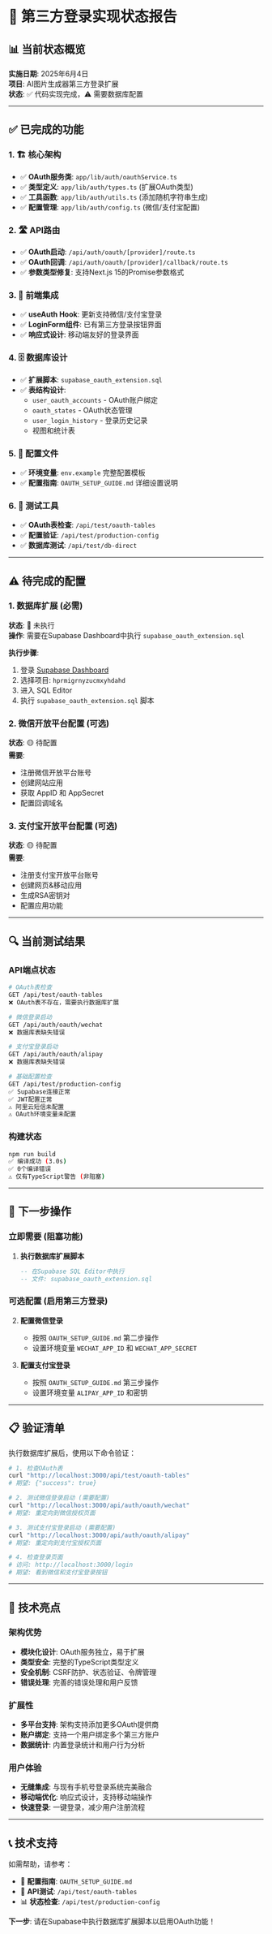# 🔐 第三方登录实现状态报告

## 📊 当前状态概览

**实施日期**: 2025年6月4日  
**项目**: AI图片生成器第三方登录扩展  
**状态**: ✅ 代码实现完成，⚠️ 需要数据库配置

---

## ✅ 已完成的功能

### 1. 🏗️ 核心架构
- ✅ **OAuth服务类**: `app/lib/auth/oauthService.ts`
- ✅ **类型定义**: `app/lib/auth/types.ts` (扩展OAuth类型)
- ✅ **工具函数**: `app/lib/auth/utils.ts` (添加随机字符串生成)
- ✅ **配置管理**: `app/lib/auth/config.ts` (微信/支付宝配置)

### 2. 🛣️ API路由
- ✅ **OAuth启动**: `/api/auth/oauth/[provider]/route.ts`
- ✅ **OAuth回调**: `/api/auth/oauth/[provider]/callback/route.ts`
- ✅ **参数类型修复**: 支持Next.js 15的Promise参数格式

### 3. 🎨 前端集成
- ✅ **useAuth Hook**: 更新支持微信/支付宝登录
- ✅ **LoginForm组件**: 已有第三方登录按钮界面
- ✅ **响应式设计**: 移动端友好的登录界面

### 4. 🗄️ 数据库设计
- ✅ **扩展脚本**: `supabase_oauth_extension.sql`
- ✅ **表结构设计**:
  - `user_oauth_accounts` - OAuth账户绑定
  - `oauth_states` - OAuth状态管理
  - `user_login_history` - 登录历史记录
  - 视图和统计表

### 5. 🔧 配置文件
- ✅ **环境变量**: `env.example` 完整配置模板
- ✅ **配置指南**: `OAUTH_SETUP_GUIDE.md` 详细设置说明

### 6. 🧪 测试工具
- ✅ **OAuth表检查**: `/api/test/oauth-tables`
- ✅ **配置验证**: `/api/test/production-config`
- ✅ **数据库测试**: `/api/test/db-direct`

---

## ⚠️ 待完成的配置

### 1. 数据库扩展 (必需)
**状态**: 🔴 未执行  
**操作**: 需要在Supabase Dashboard中执行 `supabase_oauth_extension.sql`

**执行步骤**:
1. 登录 [Supabase Dashboard](https://supabase.com/dashboard)
2. 选择项目: `hprmigrnyzucmxyhdahd`
3. 进入 SQL Editor
4. 执行 `supabase_oauth_extension.sql` 脚本

### 2. 微信开放平台配置 (可选)
**状态**: 🟡 待配置  
**需要**:
- 注册微信开放平台账号
- 创建网站应用
- 获取 AppID 和 AppSecret
- 配置回调域名

### 3. 支付宝开放平台配置 (可选)
**状态**: 🟡 待配置  
**需要**:
- 注册支付宝开放平台账号
- 创建网页&移动应用
- 生成RSA密钥对
- 配置应用功能

---

## 🔍 当前测试结果

### API端点状态
```bash
# OAuth表检查
GET /api/test/oauth-tables
❌ OAuth表不存在，需要执行数据库扩展

# 微信登录启动
GET /api/auth/oauth/wechat  
❌ 数据库表缺失错误

# 支付宝登录启动
GET /api/auth/oauth/alipay
❌ 数据库表缺失错误

# 基础配置检查
GET /api/test/production-config
✅ Supabase连接正常
✅ JWT配置正常
⚠️ 阿里云短信未配置
⚠️ OAuth环境变量未配置
```

### 构建状态
```bash
npm run build
✅ 编译成功 (3.0s)
✅ 0个编译错误
⚠️ 仅有TypeScript警告 (非阻塞)
```

---

## 🚀 下一步操作

### 立即需要 (阻塞功能)
1. **执行数据库扩展脚本**
   ```sql
   -- 在Supabase SQL Editor中执行
   -- 文件: supabase_oauth_extension.sql
   ```

### 可选配置 (启用第三方登录)
2. **配置微信登录**
   - 按照 `OAUTH_SETUP_GUIDE.md` 第二步操作
   - 设置环境变量 `WECHAT_APP_ID` 和 `WECHAT_APP_SECRET`

3. **配置支付宝登录**
   - 按照 `OAUTH_SETUP_GUIDE.md` 第三步操作
   - 设置环境变量 `ALIPAY_APP_ID` 和密钥

---

## 📋 验证清单

执行数据库扩展后，使用以下命令验证：

```bash
# 1. 检查OAuth表
curl "http://localhost:3000/api/test/oauth-tables"
# 期望: {"success": true}

# 2. 测试微信登录启动 (需要配置)
curl "http://localhost:3000/api/auth/oauth/wechat"
# 期望: 重定向到微信授权页面

# 3. 测试支付宝登录启动 (需要配置)
curl "http://localhost:3000/api/auth/oauth/alipay"  
# 期望: 重定向到支付宝授权页面

# 4. 检查登录页面
# 访问: http://localhost:3000/login
# 期望: 看到微信和支付宝登录按钮
```

---

## 🎯 技术亮点

### 架构优势
- **模块化设计**: OAuth服务独立，易于扩展
- **类型安全**: 完整的TypeScript类型定义
- **安全机制**: CSRF防护、状态验证、令牌管理
- **错误处理**: 完善的错误处理和用户反馈

### 扩展性
- **多平台支持**: 架构支持添加更多OAuth提供商
- **账户绑定**: 支持一个用户绑定多个第三方账户
- **数据统计**: 内置登录统计和用户行为分析

### 用户体验
- **无缝集成**: 与现有手机号登录系统完美融合
- **移动端优化**: 响应式设计，支持移动端操作
- **快速登录**: 一键登录，减少用户注册流程

---

## 📞 技术支持

如需帮助，请参考：
- 📖 **配置指南**: `OAUTH_SETUP_GUIDE.md`
- 🔧 **API测试**: `/api/test/oauth-tables`
- 📊 **状态检查**: `/api/test/production-config`

**下一步**: 请在Supabase中执行数据库扩展脚本以启用OAuth功能！ 